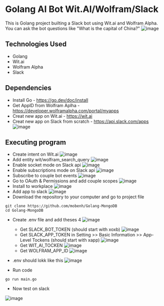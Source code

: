 # Golang AI Bot Wit.AI/Wolfram/Slack
This is Golang project builting a Slack bot using Wit.ai and Wolfram Alpha. You can ask the bot questions like "What is the capital of China?"
![image](https://user-images.githubusercontent.com/96225596/167912639-899c3f43-8587-45f6-b65c-65f819322d27.png)

## Technologies Used
* Golang
* Wit.ai
* Wolfram Alpha
* Slack

## Dependencies

* Install Go - https://go.dev/doc/install
* Get AppID from Wolfram Aplha - https://developer.wolframalpha.com/portal/myapps
* Creat new app on Wit.ai - https://wit.ai
* Creat new app on Slack from scratch - https://api.slack.com/apps
![image](https://user-images.githubusercontent.com/96225596/167914918-63f42fec-3897-421f-b5a0-9deaf3839586.png)


## Executing program

* Create intent on Wit.ai
![image](https://user-images.githubusercontent.com/96225596/167915188-b638d99f-74ec-4560-8a39-d4cf3662c3ee.png)
* Add entity wit/wolfram_search_query
![image](https://user-images.githubusercontent.com/96225596/167914670-f4fe34d6-0695-44ea-b827-3dbf47810e7c.png)
* Enable socket mode on Slack api
![image](https://user-images.githubusercontent.com/96225596/167914383-606e31d1-f313-4677-a197-4440dc9c3375.png)
* Enable subscriptions mode on Slack api
![image](https://user-images.githubusercontent.com/96225596/167915763-f08ae77d-be1b-4822-af1a-cf5059d00601.png)
* Subscribe to couple bot events
![image](https://user-images.githubusercontent.com/96225596/167916245-4f90b770-0020-4333-84f2-6af455a3e8a0.png)
* Go to OAuth & Permissions and add couple scopes
![image](https://user-images.githubusercontent.com/96225596/167916737-807aedc2-0d67-4176-883c-fa55c5f2c871.png)
* Install to workplace
![image](https://user-images.githubusercontent.com/96225596/167916908-7517aabd-bdb4-4d5d-8953-0769194f7538.png)
* Add app to slack
![image](https://user-images.githubusercontent.com/96225596/167917257-da06036c-06a8-4196-a6cc-01d6fe7bb8ea.png)
* Download the repository to your computer and go to project file
```
git clone https://github.com/mobenh/Golang-MongoDB
cd Golang-MongoDB
```
* Create .env file and add theses 4
![image](https://user-images.githubusercontent.com/96225596/167917754-91d962cd-1547-4e60-a2f2-e1e81a0dec04.png)
  * Get SLACK_BOT_TOKEN (should start with xoxb)
![image](https://user-images.githubusercontent.com/96225596/167917995-bed15a9d-99f2-49ad-9636-47ce34cd42c6.png)
  * Get SLACK_APP_TOKEN in Setting >> Basic Information >> App-Level Tockens (should start with xapp)
![image](https://user-images.githubusercontent.com/96225596/167918566-5d451d46-e476-45d3-b52f-872738ae9004.png)
  * Get WIT_AI_TOCKEN
![image](https://user-images.githubusercontent.com/96225596/167919909-2d60de31-0467-41bd-bdbc-721836de2cd3.png)
  * Get WOLFRAM_APP_ID
![image](https://user-images.githubusercontent.com/96225596/167920138-a16708a2-a75e-4372-a2f9-195c2f082a0e.png)
* .env should lokk like this
![image](https://user-images.githubusercontent.com/96225596/167920252-be5cf4e9-f1a2-4f0f-8447-4961e267f607.png)

* Run code
```
go run main.go
```
* Now test on slack

![image](https://user-images.githubusercontent.com/96225596/167912639-899c3f43-8587-45f6-b65c-65f819322d27.png)
